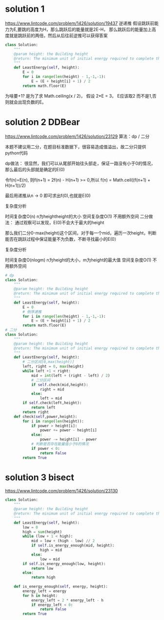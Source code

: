 # solution 1 
https://www.lintcode.com/problem/1426/solution/19437
逆递推
假设跳跃前能力为E,要跳的高度为H，那么跳跃后的能量就是2E-H，
那么跳跃后的能量加上高度就是跳跃前的两倍，然后从后往前逆推可以获得答案
```python
class Solution:
    """
    @param height: the Building height
    @return: The minimum unit of initial energy required to complete the game
    """
    def LeastEnergy(self, height):
        E = 0
        for i in range(len(height) - 1,-1,-1):
            E = (E + height[i] + 1) / 2
        return math.floor(E)
```
为啥要+1? 
是为了求 Math.ceiling(x / 2)， 假设 2*E = 3， E应该取2 而不是1,否则就会出现负数的E。

# solution 2 DDBear
https://www.lintcode.com/problem/1426/solution/23129
算法：dp / 二分

本题不建议用二分，在题目标准数据下，很容易造成值溢出，故二分只提供python代码

dp做法：
很显然，我们可以从尾部开始往头部走，保证一路没有小于0的情况，那么最后的头部就是确定的E(0)

令f(n)=E(n), 则f(n+1) = 2f(n) - H(n+1) >= 0,所以 f(n) = Math.ceil((f(n+1) + H(n+1))/2)

最后用递推从n -> 0 即可求出f(0),也就是E(0)

复杂度分析

时间复杂度O(n)
n为heightheight的大小
空间复杂度O(1)
不用额外空间
二分做法：
通过观察可以发现，E(0)不会大于最大的height

那么我们二分0-max(height)这个区间，对于每一个mid，遍历一次height，判断能否在跳跃过程中保证能量不为负数，不断寻找最小的E(0）

复杂度分析

时间复杂度O(nlogm)
n为height的大小，m为height的最大值
空间复杂度O(1)
不用额外空间

```python
# dp
class Solution:
    """
    @param height: the Building height
    @return: The minimum unit of initial energy required to complete the game
    """
    def LeastEnergy(self, height):
        E = 0
        # 倒序递推
        for i in range(len(height) - 1,-1,-1):
            E = (E + height[i] + 1) / 2
        return math.floor(E)
# 二分
class Solution:
    """
    @param height: the Building height
    @return: The minimum unit of initial energy required to complete the game
    """
    def LeastEnergy(self, height):
        # 二分区间[0,max(height)]
        left, right = 0, max(height)
        while left +1 < right:
            mid = int(left + (right - left) / 2)
            # 二分区间
            if self.check(mid,height):  
                right = mid
            else:
                left = mid
        if self.check(left,height):
            return left
        return right
    def check(self,power,height):
        for i in range(len(height)):
            if power > height[i]:
                power += power - height[i]
            else:
                power -= height[i] - power
            # 判断是否存在能量值小于0的情况
            if power < 0:
                return False
        return True
```

# solution 3 bisect
https://www.lintcode.com/problem/1426/solution/23130
```python
class Solution:
    """
    @param height: the Building height
    @return: The minimum unit of initial energy required to complete the game
    """
    def LeastEnergy(self, height):
        low = 0
        high = sum(height)
        while (low + 1 < high):
            mid = low + (high - low) // 2
            if self.is_energy_enough(mid, height):
                high = mid
            else:
                low = mid
        if self.is_energy_enough(low, height):
            return low
        else:
            return high
        
    def is_energy_enough(self, energy, height):
        energy_left = energy
        for h in height:
            energy_left = 2 * energy_left - h
            if energy_left < 0:
                return False
        return True
```